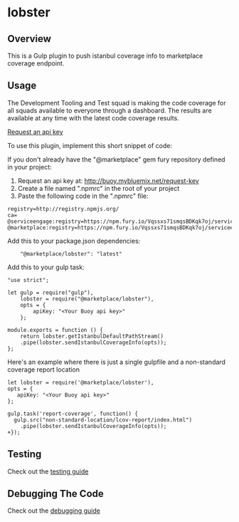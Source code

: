 # lobster

## Overview

This is a Gulp plugin to push istanbul coverage info to marketplace coverage endpoint.

## Usage
The Development Tooling and Test squad is making the code coverage for all squads available to everyone through a dashboard. The results are available at any time with the latest code coverage results.

[Request an api key](http://buoy.mybluemix.net/request-key)

To use this plugin, implement this short snippet of code:

If you don't already have the "@marketplace" gem fury repository defined in your project:

 1. Request an api key at: http://buoy.mybluemix.net/request-key
 2. Create a file named ".npmrc" in the root of your project
 3. Paste the following code in the ".npmrc" file:

 ```
 registry=http://registry.npmjs.org/
 ca=
 @serviceengage:registry=https://npm.fury.io/Vqssxs71smqsBDKqk7oj/serviceengage/
 @marketplace:registry=https://npm.fury.io/Vqssxs71smqsBDKqk7oj/serviceengage/
 ```


Add this to your package.json dependencies:

```
    "@marketplace/lobster": "latest"
```


Add this to your gulp task:

```
"use strict";

let gulp = require("gulp"),
    lobster = require("@marketplace/lobster"),
    opts = {
        apiKey: "<Your Buoy api key>"
    };

module.exports = function () {
    return lobster.getIstanbulDefaultPathStream()
    .pipe(lobster.sendIstanbulCoverageInfo(opts));
};
```


Here's an example where there is just a single gulpfile and a non-standard coverage report location

```
let lobster = require('@marketplace/lobster'),
opts = {
   apiKey: "<Your Buoy api key>"
};

gulp.task('report-coverage', function() {
  gulp.src("non-standard-location/lcov-report/index.html")
    .pipe(lobster.sendIstanbulCoverageInfo(opts));
+});
```

## Testing

Check out the [testing guide](./docs/TESTING.md)

## Debugging The Code

Check out the [debugging guide](./docs/DEBUGGING.md)
